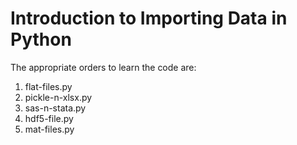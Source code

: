 # Introduction to Importing Data in Python
The appropriate orders to learn the code are:
1) flat-files.py
2) pickle-n-xlsx.py
3) sas-n-stata.py
4) hdf5-file.py
5) mat-files.py
